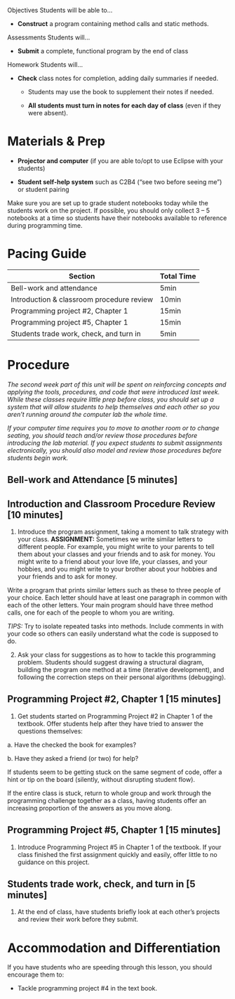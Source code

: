 Objectives Students will be able to…

-   **Construct** a program containing method calls and static methods.

Assessments Students will...

-   **Submit** a complete, functional program by the end of class

Homework Students will...

-   **Check** class notes for completion, adding daily summaries if needed.

    -   Students may use the book to supplement their notes if needed.

    -   **All students must turn in notes for each day of class** (even if they were absent).

Materials & Prep
================

-   **Projector and computer** (if you are able to/opt to use Eclipse with your students)

-   **Student self-help system** such as C2B4 (“see two before seeing me”) or student pairing

Make sure you are set up to grade student notebooks today while the students work on the project. If possible, you should only collect 3 – 5 notebooks at a time so students have their notebooks available to reference during programming time.

Pacing Guide
============

| Section                                   | Total Time |
|-------------------------------------------|------------|
| Bell-work and attendance                  | 5min       |
| Introduction & classroom procedure review | 10min      |
| Programming project \#2, Chapter 1        | 15min      |
| Programming project \#5, Chapter 1        | 15min      |
| Students trade work, check, and turn in   | 5min       |

Procedure
=========

*The second week part of this unit will be spent on reinforcing concepts and applying the tools, procedures, and code that were introduced last week. While these classes require little prep before class, you should set up a system that will allow students to help themselves and each other so you aren’t running around the computer lab the whole time.*

*If your computer time requires you to move to another room or to change seating, you should teach and/or review those procedures before introducing the lab material. If you expect students to submit assignments electronically, you should also model and review those procedures before students begin work.*

Bell-work and Attendance \[5 minutes\]
--------------------------------------

Introduction and Classroom Procedure Review \[10 minutes\]
----------------------------------------------------------

1. Introduce the program assignment, taking a moment to talk strategy with your class.
**ASSIGNMENT:** Sometimes we write similar letters to different people. For example, you might write to your parents to tell them about your classes and your friends and to ask for money. You might write to a friend about your love life, your classes, and your hobbies, and you might write to your brother about your hobbies and your friends and to ask for money.

Write a program that prints similar letters such as these to three people of your choice. Each letter should have at least one paragraph in common with each of the other letters. Your main program should have three method calls, one for each of the people to whom you are writing.

*TIPS:* Try to isolate repeated tasks into methods. Include comments in with your code so others can easily understand what the code is supposed to do.

2. Ask your class for suggestions as to how to tackle this programming problem. Students should suggest drawing a structural diagram, building the program one method at a time (iterative development), and following the correction steps on their personal algorithms (debugging).

Programming Project \#2, Chapter 1 \[15 minutes\]
-------------------------------------------------

1. Get students started on Programming Project \#2 in Chapter 1 of the textbook. Offer students help after they have tried to answer the questions themselves:

a. Have the checked the book for examples?

b. Have they asked a friend (or two) for help?

If students seem to be getting stuck on the same segment of code, offer a hint or tip on the board (silently, without disrupting student flow).

If the entire class is stuck, return to whole group and work through the programming challenge together as a class, having students offer an increasing proportion of the answers as you move along.

Programming Project \#5, Chapter 1 \[15 minutes\]
-------------------------------------------------

1. Introduce Programming Project \#5 in Chapter 1 of the textbook. If your class finished the first assignment quickly and easily, offer little to no guidance on this project.

Students trade work, check, and turn in \[5 minutes\]
-----------------------------------------------------

1. At the end of class, have students briefly look at each other’s projects and review their work before they submit.

Accommodation and Differentiation
=================================

If you have students who are speeding through this lesson, you should encourage them to:

-   Tackle programming project \#4 in the text book.


